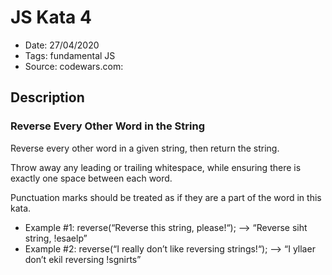 # JS Kata 4

- Date: 27/04/2020
- Tags: fundamental JS
- Source: codewars.com: 

## Description 

### Reverse Every Other Word in the String
Reverse every other word in a given string, then return the string.

Throw away any leading or trailing whitespace, while ensuring there is exactly one space between each word.

Punctuation marks should be treated as if they are a part of the word in this kata.

- Example #1: reverse(“Reverse this string, please!“); --> “Reverse siht string, !esaelp”
- Example #2: reverse(“I really don’t like reversing strings!“); --> “I yllaer don’t ekil reversing !sgnirts”